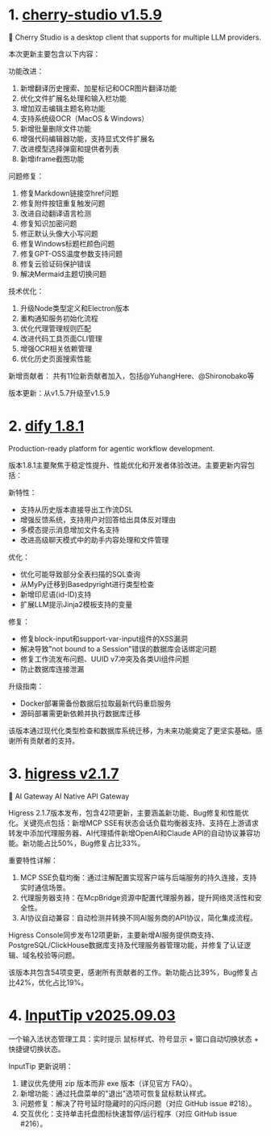 
# 1. [cherry-studio v1.5.9](https://github.com/CherryHQ/cherry-studio/releases/tag/v1.5.9)  
🍒 Cherry Studio is a desktop client that supports for multiple LLM providers.

本次更新主要包含以下内容：

功能改进：
1. 新增翻译历史搜索、加星标记和OCR图片翻译功能
2. 优化文件扩展名处理和输入栏功能
3. 增加双击编辑主题名称功能
4. 支持系统级OCR（MacOS & Windows）
5. 新增批量删除文件功能
6. 增强代码编辑器功能，支持显式文件扩展名
7. 改进模型选择弹窗和提供者列表
8. 新增iframe截图功能

问题修复：
1. 修复Markdown链接空href问题
2. 修复附件按钮重复触发问题
3. 改进自动翻译语言检测
4. 修复知识加密问题
5. 修正默认头像大小写问题
6. 修复Windows标题栏颜色问题
7. 修复GPT-OSS温度参数支持问题
8. 修复云验证码保护错误
9. 解决Mermaid主题切换问题

技术优化：
1. 升级Node类型定义和Electron版本
2. 重构通知服务初始化流程
3. 优化代理管理规则匹配
4. 改进代码工具页面CLI管理
5. 增强OCR相关依赖管理
6. 优化历史页面搜索性能

新增贡献者：
共有11位新贡献者加入，包括@YuhangHere、@Shironobako等

版本更新：从v1.5.7升级至v1.5.9

# 2. [dify 1.8.1](https://github.com/langgenius/dify/releases/tag/1.8.1)  
Production-ready platform for agentic workflow development.

版本1.8.1主要聚焦于稳定性提升、性能优化和开发者体验改进。主要更新内容包括：

新特性：
- 支持从历史版本直接导出工作流DSL
- 增强反馈系统，支持用户对回答给出具体反对理由
- 多模态提示消息增加文件名支持
- 改进高级聊天模式中的助手内容处理和文件管理

优化：
- 优化可能导致部分全表扫描的SQL查询
- 从MyPy迁移到Basedpyright进行类型检查
- 新增印尼语(id-ID)支持
- 扩展LLM提示Jinja2模板支持的变量

修复：
- 修复block-input和support-var-input组件的XSS漏洞
- 解决导致"not bound to a Session"错误的数据库会话绑定问题
- 修复工作流发布问题、UUID v7冲突及各类UI组件问题
- 防止数据库连接泄漏

升级指南：
- Docker部署需备份数据后拉取最新代码重启服务
- 源码部署需更新依赖并执行数据库迁移

该版本通过现代化类型检查和数据库系统迁移，为未来功能奠定了更坚实基础。感谢所有贡献者的支持。

# 3. [higress v2.1.7](https://github.com/alibaba/higress/releases/tag/v2.1.7)  
🤖 AI Gateway AI Native API Gateway

Higress 2.1.7版本发布，包含42项更新，主要涵盖新功能、Bug修复和性能优化。关键亮点包括：新增MCP SSE有状态会话负载均衡器支持、支持在上游请求转发中添加代理服务器、AI代理插件新增OpenAI和Claude API的自动协议兼容功能。新功能占比50%，Bug修复占比33%。

重要特性详解：
1. MCP SSE负载均衡：通过注解配置实现客户端与后端服务的持久连接，支持实时通信场景。
2. 代理服务器支持：在McpBridge资源中配置代理服务器，提升网络灵活性和安全性。
3. AI协议自动兼容：自动检测并转换不同AI服务商的API协议，简化集成流程。

Higress Console同步发布12项更新，主要新增AI服务提供商支持、PostgreSQL/ClickHouse数据库支持及代理服务器管理功能，并修复了认证逻辑、域名校验等问题。

该版本共包含54项变更，感谢所有贡献者的工作。新功能占比39%，Bug修复占比42%，优化占比19%。

# 4. [InputTip v2025.09.03](https://github.com/abgox/InputTip/releases/tag/v2025.09.03)  
一个输入法状态管理工具：实时提示 鼠标样式、符号显示 + 窗口自动切换状态 + 快捷键切换状态。

InputTip 更新说明：  
1. 建议优先使用 zip 版本而非 exe 版本（详见官方 FAQ）。  
2. 新增功能：通过托盘菜单的"退出"选项可恢复鼠标默认样式。  
3. 问题修复：解决了符号延时隐藏时的闪烁问题（对应 GitHub issue #218）。  
4. 交互优化：支持单击托盘图标快速暂停/运行程序（对应 GitHub issue #216）。

